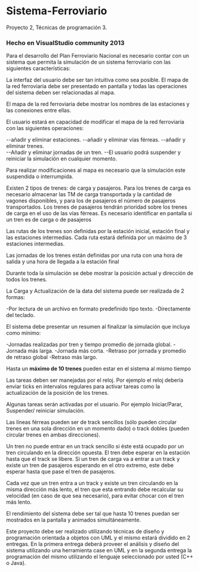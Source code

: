 # Sistema-Ferroviario
Proyecto 2,  Técnicas de programación 3.
### Hecho en VisualStudio community 2013 ###
Para el desarrollo del Plan Ferroviario Nacional es necesario contar con un sistema que permita la simulación de un sistema ferroviario con las siguientes características: 

La interfaz del usuario debe ser tan intuitiva como sea posible. El mapa de la red ferroviaria debe ser presentado en pantalla y todas las operaciones del sistema deben ser relacionadas al mapa. 

El mapa de la red ferroviaria debe mostrar los nombres de las estaciones y las conexiones entre ellas. 

El usuario estará en capacidad de modificar el mapa de la red ferroviaria con las siguientes operaciones:

--añadir y eliminar estaciones.
--añadir y eliminar vías férreas. 
--añadir y eliminar trenes.  
--Añadir y eliminar jornadas de un tren. 
--El usuario podrá suspender y reiniciar la simulación en cualquier momento. 

Para realizar modificaciones al mapa es necesario que la simulación este suspendida o interrumpida. 

Existen 2 tipos de trenes: de carga y pasajeros. Para los trenes de carga es necesario almacenar las TM de carga transportada y la cantidad de vagones disponibles, y para los de pasajeros el número de pasajeros transportados. Los trenes de pasajeros tendrán prioridad sobre los trenes de carga en el uso de las vías férreas. Es necesario identificar en pantalla si un tren es de carga o de pasajeros 

Las rutas de los trenes son definidas por la estación inicial, estación final y las estaciones intermedias. Cada ruta estará definida por un máximo de 3 estaciones intermedias. 

Las jornadas de los trenes están definidas por una ruta con una hora de salida y una hora de llegada a la estación final 

Durante toda la simulación se debe mostrar la posición actual y dirección de todos los trenes. 

La Carga y Actualización de la data del sistema puede ser realizada de 2 formas:

-Por lectura de un archivo en formato predefinido tipo texto. 
-Directamente del teclado. 

El sistema debe presentar un resumen al finalizar la simulación que incluya como mínimo:

-Jornadas realizadas por tren y tiempo promedio de jornada global. 
-Jornada más larga. 
-Jornada más corta. 
-Retraso por jornada y promedio de retraso global 
-Retraso más largo. 

Hasta un **máximo de 10 trenes** pueden estar en el sistema al mismo tiempo 

Las tareas deben ser manejadas por el reloj. Por ejemplo el reloj debería enviar ticks en intervalos regulares para activar tareas como la actualización de la posición de los trenes. 

Algunas tareas serán activadas por el usuario. Por ejemplo Iniciar/Parar, Suspender/ reiniciar simulación. 

Las líneas férreas pueden ser de track sencillos (sólo pueden circular trenes en una sola dirección en un momento dado) o track dobles (pueden circular trenes en ambas direcciones). 

Un tren no puede entrar en un track sencillo si éste está ocupado por un tren circulando en la dirección opuesta. El tren debe esperar en la estación hasta que el track se libere. Si un tren de carga va a entrar a un track y existe un tren de pasajeros esperando en el otro extremo, este debe esperar hasta que pase el tren de pasajeros. 

Cada vez que un tren entra a un track y existe un tren circulando en la misma dirección más lento, el tren que esta entrando debe recalcular su velocidad (en caso de que sea necesario), para evitar chocar con el tren más lento. 

El rendimiento del sistema debe ser tal que hasta 10 trenes puedan ser mostrados en la pantalla y animados simultáneamente. 

Este proyecto debe ser realizado utilizando técnicas de diseño y programación orientada a objetos con UML y el mismo estará dividido en 2 entregas. En la primera entrega deberá proveer el análisis y diseño del sistema utilizando una herramienta case en UML y en la segunda entrega la programación del mismo utilizando el lenguaje seleccionado por usted (C++ o Java).
